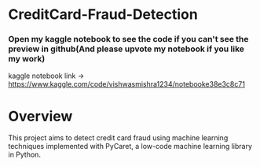 # CreditCard-Fraud-Detection

### Open my kaggle notebook to see the code if you can't see the preview in github(And please upvote my notebook if you like my work)

kaggle notebook link -> https://www.kaggle.com/code/vishwasmishra1234/notebooke38e3c8c71

# Overview

This project aims to detect credit card fraud using machine learning techniques implemented with PyCaret, a low-code machine learning library in Python.

